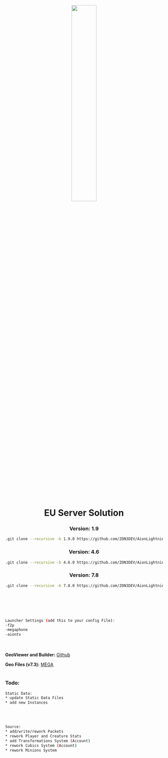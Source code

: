 <div align="center"><img src="https://raw.githubusercontent.com/ZON3DEV/AionLightning/7.8.0/Docs/images/al_banner.png" width=40%>

# EU Server Solution
### Version: 1.9
  ```sh
  .git clone --recursive -b 1.9.0 https://github.com/ZON3DEV/AionLightning.git
  ```
### Version: 4.6
  ```sh
  .git clone --recursive -b 4.6.0 https://github.com/ZON3DEV/AionLightning.git
  ```
### Version: 7.8
  ```sh
  .git clone --recursive -b 7.8.0 https://github.com/ZON3DEV/AionLightning.git
  ```
</div>
<br></br>
<br></br>

```sh
Launcher Settings (add this to your config File):
-f2p
-megaphone
-aiontv
```
<br></br>
**GeoViewer and Builder:** [Github](https://github.com/zzsort/monono2)

**Geo Files (v7.3):** [MEGA](https://mega.nz/file/xKoDWJyL#uf_npX9rGt7t7bnq_RvRnpkGrTpwnYf637oWBBs247Q)
<br></br>
### Todo:
```sh
Static Data:
* update Static Data Files
* add new Instances
```
<br></br>
```sh
Source:
* add/write/rework Packets
* rework Player and Creature Stats
* add Transformations System (Account)
* rework Cubics System (Account)
* rework Minions System
```
